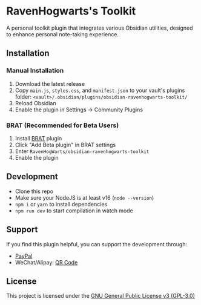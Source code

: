 # RavenHogwarts's Toolkit
A personal toolkit plugin that integrates various Obsidian utilities, designed to enhance personal note-taking experience.

## Installation
### Manual Installation

1. Download the latest release
2. Copy `main.js`, `styles.css`, and `manifest.json` to your vault's plugins folder: `<vault>/.obsidian/plugins/obsidian-ravenhogwarts-toolkit/`
3. Reload Obsidian
4. Enable the plugin in Settings → Community Plugins

### BRAT (Recommended for Beta Users)
1. Install [BRAT](https://github.com/TfTHacker/obsidian42-brat) plugin
2. Click "Add Beta plugin" in BRAT settings
3. Enter `RavenHogWarts/obsidian-ravenhogwarts-toolkit`
4. Enable the plugin

## Development

- Clone this repo
- Make sure your NodeJS is at least v16 (`node --version`)
- `npm i` or `yarn` to install dependencies
- `npm run dev` to start compilation in watch mode

## Support

If you find this plugin helpful, you can support the development through:
- [PayPal](https://www.paypal.com/paypalme/RavenHogwarts)
- WeChat/Alipay: [QR Code](https://s2.loli.net/2024/05/06/lWBj3ObszUXSV2f.png)

## License

This project is licensed under the [GNU General Public License v3 (GPL-3.0)](https://github.com/RavenHogWarts/obsidian-ravenhogwarts-toolkit/blob/master/LICENSE)
